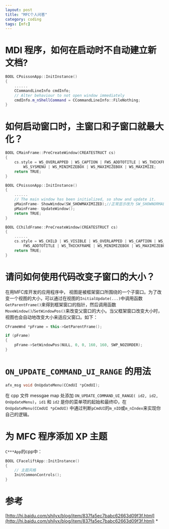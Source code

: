 ```yaml
---
layout: post
title: "MFC个人问答"
category: coding
tags: [mfc]
---
```



# MDI 程序，如何在启动时不自动建立新文档?

```cpp
BOOL CPoissonApp::InitInstance()
{
    ......
    CCommandLineInfo cmdInfo;
    // Alter behaviour to not open window immediately
    cmdInfo.m_nShellCommand = CCommandLineInfo::FileNothing;
}
```


# 如何启动窗口时，主窗口和子窗口就最大化？

```cpp
BOOL CMainFrame::PreCreateWindow(CREATESTRUCT cs)
{
    cs.style = WS_OVERLAPPED | WS_CAPTION | FWS_ADDTOTITLE | WS_THICKFRAME |
        WS_SYSMENU | WS_MINIMIZEBOX | WS_MAXIMIZEBOX | WS_MAXIMIZE;
    return TRUE;
}

BOOL CPoissonApp::InitInstance()
{
    ......
    // The main window has been initialized, so show and update it.
    pMainFrame- ShowWindow(SW_SHOWMAXIMIZED);//正常显示改为 SW_SHOWNORMAL
    pMainFrame- UpdateWindow();
    return TRUE;
}

BOOL CChildFrame::PreCreateWindow(CREATESTRUCT cs)
{
    ......
    cs.style = WS_CHILD | WS_VISIBLE | WS_OVERLAPPED | WS_CAPTION | WS_SYSMENU |
        FWS_ADDTOTITLE | WS_THICKFRAME | WS_MINIMIZEBOX | WS_MAXIMIZEBOX | WS_MAXIMIZE;
    return TRUE;
} 
```


# 请问如何使用代码改变子窗口的大小？

在用MFC库开发的应用程序中， 视图是被框架窗口所围绕的一个子窗口。为了改变一个视图的大小，可以通过在视图的`InitialUpdate(...)`中调用函数`GetParentFrame()`来得到框架窗口的指针，然后调用函数`MoveWindow()`/`SetWindowPos()`来改变父窗口的大小。当父框架窗口改变大小时，视图也会自动地改变大小来适应父窗口。如下：

```cpp
CFrameWnd *pFrame = this->GetParentFrame(); 

if (pFrame)
{ 
    pFrame->SetWindowPos(NULL, 0, 0, 160, 160, SWP_NOZORDER); 
}
```

# `ON_UPDATE_COMMAND_UI_RANGE` 的用法

```cpp
afx_msg void OnUpdateMenu(CCmdUI *pCmdUI);
```

在 cpp 文件 messgae map 处添加 `ON_UPDATE_COMMAND_UI_RANGE( id2, id2, OnUpdateMenu)`，`id1` 和 `id2` 是你的菜单项的起始和最终ID，在 `OnUpdateMenu(CCmdUI *pCmdUI)` 中通过判断`pCmdUI`的`m_nID`或`m_nIndex`来实现你自己的逻辑。


# 为 MFC 程序添加 XP 主题

`C***App`的cpp中：

```cpp
BOOL CFaceliftApp::InitInstance()
{
    // 主题风格
    InitCommonControls();
} 
```

# 参考

[http://hi.baidu.com/shilyx/blog/item/837fa5ec7babc62663d09f3f.html](http://hi.baidu.com/shilyx/blog/item/837fa5ec7babc62663d09f3f.html) *
